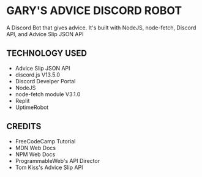 # GARY'S ADVICE DISCORD ROBOT

A Discord Bot that gives advice. It's built with NodeJS, node-fetch, Discord API, and Advice Slip JSON API

## TECHNOLOGY USED
- Advice Slip JSON API   
- discord.js V13.5.0  
- Discord Develper Portal  
- NodeJS   
- node-fetch module V3.1.0  
- Replit  
- UptimeRobot  

## CREDITS
- FreeCodeCamp Tutorial  
- MDN Web Docs
- NPM Web Docs  
- ProgrammableWeb's API Director  
- Tom Kiss's Advice Slip API  
